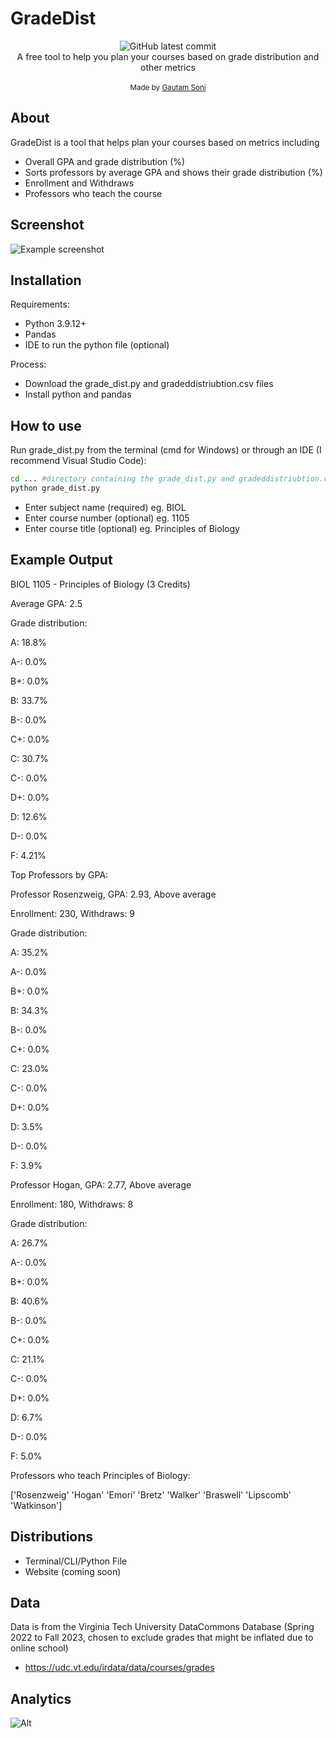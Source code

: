 # GradeDist
<p align="center">
	<img alt="GitHub latest commit" src="https://img.shields.io/github/last-commit/gsoni1/GradeDist">
	<br>
	<span>A free tool to help you plan your courses based on grade distribution and other metrics</span><br><br>
	<small>Made by <a href="https://www.linkedin.com/in/gsoni16/">Gautam Soni</a></small>
</p>

## About

GradeDist is a tool that helps plan your courses based on metrics including

- Overall GPA and grade distribution (%)
- Sorts professors by average GPA and shows their grade distribution (%)
- Enrollment and Withdraws
- Professors who teach the course

## Screenshot
![Example screenshot](https://imgur.com/gallery/cli-bvXLqcK.png)

## Installation
Requirements:
- Python 3.9.12+
- Pandas
- IDE to run the python file (optional)
  
Process:
- Download the grade_dist.py and gradeddistriubtion.csv files
- Install python and pandas

## How to use
Run grade_dist.py from the terminal (cmd for Windows) or through an IDE (I recommend Visual Studio Code):
```sh
cd ... #directory containing the grade_dist.py and gradeddistriubtion.csv files
python grade_dist.py
```
- Enter subject name (required) eg. BIOL
- Enter course number (optional) eg. 1105
- Enter course title (optional) eg. Principles of Biology

## Example Output
BIOL 1105 - Principles of Biology (3 Credits)

Average GPA: 2.5

Grade distribution:

A: 18.8%

A-: 0.0%

B+: 0.0%

B: 33.7%

B-: 0.0%

C+: 0.0%

C: 30.7%

C-: 0.0%

D+: 0.0%

D: 12.6%

D-: 0.0%

F: 4.21%

Top Professors by GPA:

Professor Rosenzweig, GPA: 2.93, Above average

Enrollment: 230, Withdraws: 9

Grade distribution:

A: 35.2%

A-: 0.0%

B+: 0.0%

B: 34.3%

B-: 0.0%

C+: 0.0%

C: 23.0%

C-: 0.0%

D+: 0.0%

D: 3.5%

D-: 0.0%

F: 3.9%


Professor Hogan, GPA: 2.77, Above average

Enrollment: 180, Withdraws: 8

Grade distribution:

A: 26.7%

A-: 0.0%

B+: 0.0%

B: 40.6%

B-: 0.0%

C+: 0.0%

C: 21.1%

C-: 0.0%

D+: 0.0%

D: 6.7%

D-: 0.0%

F: 5.0%

Professors who teach Principles of Biology:

['Rosenzweig' 'Hogan' 'Emori' 'Bretz' 'Walker' 'Braswell' 'Lipscomb' 'Watkinson']

## Distributions

- Terminal/CLI/Python File
- Website (coming soon)

## Data

Data is from the Virginia Tech University DataCommons Database (Spring 2022 to Fall 2023, chosen to exclude grades that might be inflated due to online school)

- https://udc.vt.edu/irdata/data/courses/grades

## Analytics
![Alt](https://repobeats.axiom.co/api/embed/1df85e0eedd5a0f5eb87cb1f703ccdce58b9c47f.svg "Repobeats analytics image")
